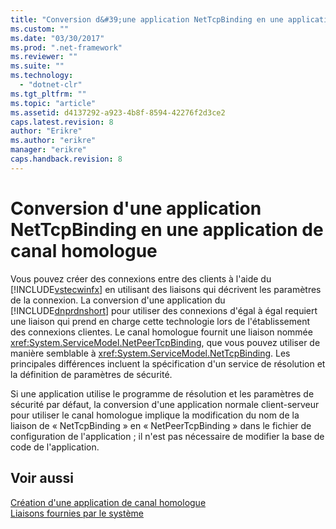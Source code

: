 ```yaml
---
title: "Conversion d&#39;une application NetTcpBinding en une application de canal homologue | Microsoft Docs"
ms.custom: ""
ms.date: "03/30/2017"
ms.prod: ".net-framework"
ms.reviewer: ""
ms.suite: ""
ms.technology: 
  - "dotnet-clr"
ms.tgt_pltfrm: ""
ms.topic: "article"
ms.assetid: d4137292-a923-4b8f-8594-42276f2d3ce2
caps.latest.revision: 8
author: "Erikre"
ms.author: "erikre"
manager: "erikre"
caps.handback.revision: 8
---
```

# Conversion d&#39;une application NetTcpBinding en une application de canal homologue
Vous pouvez créer des connexions entre des clients à l'aide du [!INCLUDE[vstecwinfx](../../../../includes/vstecwinfx-md.md)] en utilisant des liaisons qui décrivent les paramètres de la connexion.  La conversion d'une application du [!INCLUDE[dnprdnshort](../../../../includes/dnprdnshort-md.md)] pour utiliser des connexions d'égal à égal requiert une liaison qui prend en charge cette technologie lors de l'établissement des connexions clientes.  Le canal homologue fournit une liaison nommée <xref:System.ServiceModel.NetPeerTcpBinding>, que vous pouvez utiliser de manière semblable à <xref:System.ServiceModel.NetTcpBinding>.  Les principales différences incluent la spécification d'un service de résolution et la définition de paramètres de sécurité.  
  
 Si une application utilise le programme de résolution et les paramètres de sécurité par défaut, la conversion d'une application normale client\-serveur pour utiliser le canal homologue implique la modification du nom de la liaison de « NetTcpBinding » en « NetPeerTcpBinding » dans le fichier de configuration de l'application ; il n'est pas nécessaire de modifier la base de code de l'application.  
  
## Voir aussi  
 [Création d'une application de canal homologue](../../../../docs/framework/wcf/feature-details/building-a-peer-channel-application.md)   
 [Liaisons fournies par le système](../../../../docs/framework/wcf/system-provided-bindings.md)